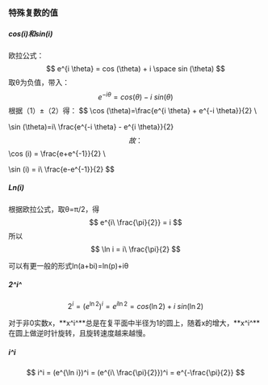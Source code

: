 

### 特殊复数的值



##### cos(i)和sin(i)

欧拉公式：
$$
e^{i \theta} = cos (\theta) + i \space sin (\theta)
$$
取θ为负值，带入：
$$
e^{-i \theta} = cos (\theta) - i \ sin (\theta)
$$
根据（1）±（2）得：
$$
\cos (\theta)=\frac{e^{i \theta} + e^{-i \theta}}{2} \\

\sin (\theta)=i\ \frac{e^{-i \theta} - e^{i \theta}}{2}
$$
故：
$$
\cos (i) = \frac{e+e^{-1}}{2} \\

\sin (i) = i\ \frac{e-e^{-1}}{2}
$$

##### Ln(i)

根据欧拉公式，取θ=π/2，得
$$
e^{i\ \frac{\pi}{2}} = i
$$
所以
$$
\ln i = i\ \frac{\pi}{2}
$$

可以有更一般的形式ln(a+bi)=ln(p)+iθ

##### 2^i^

$$
2^i = (e^{\ln 2})^{i} = e^{i \ln 2} = cos (\ln 2)+i\ sin(\ln 2)
$$

对于非0实数x，**x^i^**总是在复平面中半径为1的圆上，随着x的增大，**x^i^**在圆上做逆时针旋转，且旋转速度越来越慢。

##### i^i

$$
i^i = (e^{\ln i})^i = (e^{i\ \frac{\pi}{2}})^i = e^{-\frac{\pi}{2}}
$$

